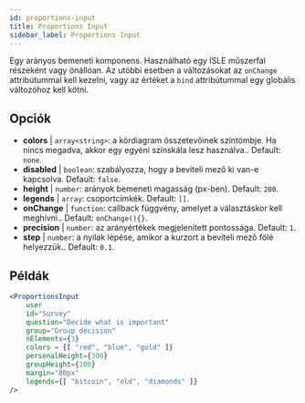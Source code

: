 ```yaml
---
id: proportions-input 
title: Proportions Input
sidebar_label: Proportions Input
---
```


Egy arányos bemeneti komponens. Használható egy ISLE műszerfal részeként vagy önállóan. Az utóbbi esetben a változásokat az `onChange` attribútummal kell kezelni, vagy az értéket a `bind` attribútummal egy globális változóhoz kell kötni.

## Opciók

* __colors__ | `array<string>`: a kördiagram összetevőinek színtömbje. Ha nincs megadva, akkor egy egyéni színskála lesz használva.. Default: `none`.
* __disabled__ | `boolean`: szabályozza, hogy a beviteli mező ki van-e kapcsolva. Default: `false`.
* __height__ | `number`: arányok bemeneti magasság (px-ben). Default: `200`.
* __legends__ | `array`: csoportcímkék. Default: `[]`.
* __onChange__ | `function`: callback függvény, amelyet a választáskor kell meghívni.. Default: `onChange(){}`.
* __precision__ | `number`: az arányértékek megjelenített pontossága. Default: `1`.
* __step__ | `number`: a nyilak lépése, amikor a kurzort a beviteli mező fölé helyezzük.. Default: `0.1`.


## Példák

```jsx live
<ProportionsInput
    user
    id="Survey"
    question="Decide what is important"
    group="Group decision"
    nElements={3}
    colors = {[ "red", "blue", "gold" ]}
    personalHeight={300}
    groupHeight={200}
    margin="80px"
    legends={[ "bitcoin", "old", "diamonds" ]}
/>
```

